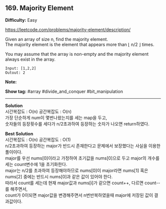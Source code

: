 ## 169. Majority Element

**Difficulty:** Easy

https://leetcode.com/problems/majority-element/description/

Given an array of size n, find the majority element. <br/>
The majority element is the element that appears more than ⌊ n/2 ⌋   times. <br/>

You may assume that the array is non-empty and the majority element always exist in the array.

```
Input: [1,2,2]
Outout: 2
```

**Note:**

**Show tag:** \#array \#divide\_and\_conquer \#bit\_manipulation

-------------------------------------

**Solution** <br/>
시간복잡도 : O(n) 공간복잡도 : O(n) <br/>
가장 단순하게 num이 몇번나왔는지를 세는 map을 두고, <br/>
숫자들의 등장횟수를 세다가 n/2초과하여 등장하는 숫자가 나오면 return하였다. <br/>

**Best Solution** <br/>
시간복잡도 : O(n) 공간복잡도 : O(1) <br/>
n/2초과하여 등장하는 major가 반드시 존재한다고 문제에서 보장했다는 사실을 이용한 풀이이다. <br/>
major를 우선 nums[0]이라고 가정하여 초기값을 nums[0]으로 두고 major의 개수를 세는 count변수에 1을 초기화한다. <br/>
major는 n/2를 초과하여 등장해야하므로 nums[0]이 major라면 nums[1] 혹은 nums[2] 중에는 반드시 nums[0]과 같은 값이 있어야 한다. <br/>
따라서 count를 세는데 현재 major값과 nums[i]가 같으면 count++, 다르면 count--를 해주면서, <br/>
count가 0이되면 major값을 변경해주면서 n번반복하였을때 major에 저장된 값이 결과값이다. <br/>

